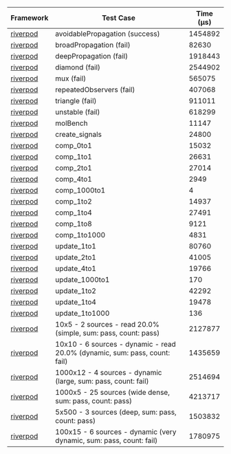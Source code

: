 | Framework | Test Case | Time (μs) |
| --- | --- | --- |
| [riverpod](https://github.com/rrousselGit/riverpod) | avoidablePropagation (success) | 1454892 |
| [riverpod](https://github.com/rrousselGit/riverpod) | broadPropagation (fail) | 82630 |
| [riverpod](https://github.com/rrousselGit/riverpod) | deepPropagation (fail) | 1918443 |
| [riverpod](https://github.com/rrousselGit/riverpod) | diamond (fail) | 2544902 |
| [riverpod](https://github.com/rrousselGit/riverpod) | mux (fail) | 565075 |
| [riverpod](https://github.com/rrousselGit/riverpod) | repeatedObservers (fail) | 407068 |
| [riverpod](https://github.com/rrousselGit/riverpod) | triangle (fail) | 911011 |
| [riverpod](https://github.com/rrousselGit/riverpod) | unstable (fail) | 618299 |
| [riverpod](https://github.com/rrousselGit/riverpod) | molBench | 11147 |
| [riverpod](https://github.com/rrousselGit/riverpod) | create_signals | 24800 |
| [riverpod](https://github.com/rrousselGit/riverpod) | comp_0to1 | 15032 |
| [riverpod](https://github.com/rrousselGit/riverpod) | comp_1to1 | 26631 |
| [riverpod](https://github.com/rrousselGit/riverpod) | comp_2to1 | 27014 |
| [riverpod](https://github.com/rrousselGit/riverpod) | comp_4to1 | 2949 |
| [riverpod](https://github.com/rrousselGit/riverpod) | comp_1000to1 | 4 |
| [riverpod](https://github.com/rrousselGit/riverpod) | comp_1to2 | 14937 |
| [riverpod](https://github.com/rrousselGit/riverpod) | comp_1to4 | 27491 |
| [riverpod](https://github.com/rrousselGit/riverpod) | comp_1to8 | 9121 |
| [riverpod](https://github.com/rrousselGit/riverpod) | comp_1to1000 | 4831 |
| [riverpod](https://github.com/rrousselGit/riverpod) | update_1to1 | 80760 |
| [riverpod](https://github.com/rrousselGit/riverpod) | update_2to1 | 41005 |
| [riverpod](https://github.com/rrousselGit/riverpod) | update_4to1 | 19766 |
| [riverpod](https://github.com/rrousselGit/riverpod) | update_1000to1 | 170 |
| [riverpod](https://github.com/rrousselGit/riverpod) | update_1to2 | 42292 |
| [riverpod](https://github.com/rrousselGit/riverpod) | update_1to4 | 19478 |
| [riverpod](https://github.com/rrousselGit/riverpod) | update_1to1000 | 136 |
| [riverpod](https://github.com/rrousselGit/riverpod) | 10x5 - 2 sources - read 20.0% (simple, sum: pass, count: pass) | 2127877 |
| [riverpod](https://github.com/rrousselGit/riverpod) | 10x10 - 6 sources - dynamic - read 20.0% (dynamic, sum: pass, count: fail) | 1435659 |
| [riverpod](https://github.com/rrousselGit/riverpod) | 1000x12 - 4 sources - dynamic (large, sum: pass, count: fail) | 2514694 |
| [riverpod](https://github.com/rrousselGit/riverpod) | 1000x5 - 25 sources (wide dense, sum: pass, count: pass) | 4213717 |
| [riverpod](https://github.com/rrousselGit/riverpod) | 5x500 - 3 sources (deep, sum: pass, count: pass) | 1503832 |
| [riverpod](https://github.com/rrousselGit/riverpod) | 100x15 - 6 sources - dynamic (very dynamic, sum: pass, count: fail) | 1780975 |
